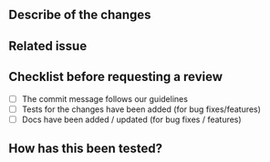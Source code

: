 ## Describe of the changes

## Related issue

## Checklist before requesting a review
- [ ] The commit message follows our guidelines
- [ ] Tests for the changes have been added (for bug fixes/features)
- [ ] Docs have been added / updated (for bug fixes / features)

## How has this been tested?
